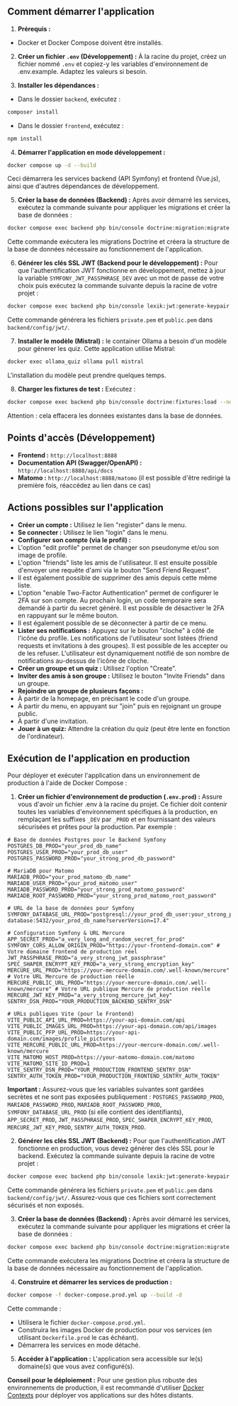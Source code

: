 ## Comment démarrer l'application

1. **Prérequis :**
- Docker et Docker Compose doivent être installés.

2. **Créer un fichier `.env` (Développement) :**
À la racine du projet, créez un fichier nommé `.env` et copiez-y les variables d'environnement de .env.example. Adaptez les valeurs si besoin.

3. **Installer les dépendances :**
- Dans le dossier `backend`, exécutez :
```sh
composer install
```
- Dans le dossier `frontend`, exécutez :
```sh
npm install
```

4. **Démarrer l'application en mode développement :**
```sh
docker compose up -d --build
```
Ceci démarrera les services backend (API Symfony) et frontend (Vue.js), ainsi que d'autres dépendances de développement.

5. **Créer la base de données (Backend) :**
Après avoir démarré les services, exécutez la commande suivante pour appliquer les migrations et créer la base de données :
```sh
docker compose exec backend php bin/console doctrine:migration:migrate
```
Cette commande exécutera les migrations Doctrine et créera la structure de la base de données nécessaire au fonctionnement de l'application.

6. **Générer les clés SSL JWT (Backend pour le développement) :**
Pour que l'authentification JWT fonctionne en développement, mettez à jour la variable `SYMFONY_JWT_PASSPHRASE_DEV` avec un mot de passe de votre choix puis exécutez la commande suivante depuis la racine de votre projet :
```bash
docker compose exec backend php bin/console lexik:jwt:generate-keypair --overwrite
```
Cette commande générera les fichiers `private.pem` et `public.pem` dans `backend/config/jwt/`.


7. **Installer le modèle (Mistral) :**
le container Ollama a besoin d'un modèle pour génerer les quiz. Cette application utilise Mistral:
```bash
docker exec ollama_quiz ollama pull mistral
```
L'installation du modèle peut prendre quelques temps.

8. **Charger les fixtures de test :**
Exécutez :
```bash
docker compose exec backend php bin/console doctrine:fixtures:load --no-interaction
```
Attention : cela effacera les données existantes dans la base de données.

## Points d'accès (Développement)

- **Frontend :** `http://localhost:8888`
- **Documentation API (Swagger/OpenAPI) :** `http://localhost:8888/api/docs`
- **Matomo :** `http://localhost:8888/matomo` (il est possible d'être redirigé la première fois, réaccédez au lien dans ce cas)

## Actions possibles sur l'application

* **Créer un compte :** Utilisez le lien "register" dans le menu.
* **Se connecter :** Utilisez le lien "login" dans le menu.
* **Configurer son compte (via le profil) :**
* L'option "edit profile" permet de changer son pseudonyme et/ou son image de profile.
* L'option "friends" liste les amis de l'utilisateur. Il est ensuite possible d'envoyer une requête d'ami via le bouton "Send Friend Request".
* Il est également possible de supprimer des amis depuis cette même liste.
* L'option "enable Two-Factor Authentication" permet de configurer le 2FA sur son compte. Au prochain login, un code temporaire sera demandé à partir du secret généré. Il est possible de désactiver le 2FA en rappuyant sur le même bouton.
* Il est également possible de se déconnecter à partir de ce menu.
* **Lister ses notifications :** Appuyez sur le bouton "cloche" à côté de l'icône du profile. Les notifications de l'utilisateur sont listées (friend requests et invitations à des groupes). Il est possible de les accepter ou de les refuser. L'utilisateur est dynamiquement notifié de son nombre de notifications au-dessus de l'icône de cloche.
* **Créer un groupe et un quiz :** Utilisez l'option "Create".
* **Inviter des amis à son groupe :** Utilisez le bouton "Invite Friends" dans un groupe.
* **Rejoindre un groupe de plusieurs façons :**
* À partir de la homepage, en précisant le code d'un groupe.
* À partir du menu, en appuyant sur "join" puis en rejoignant un groupe public.
* À partir d'une invitation.
* **Jouer à un quiz:** Attendre la création du quiz (peut être lente en fonction de l'ordinateur).

## Exécution de l'application en production

Pour déployer et exécuter l'application dans un environnement de production à l'aide de Docker Compose :

1. **Créer un fichier d'environnement de production (`.env.prod`) :**
Assure vous d'avoir un fichier .env à la racine du projet. Ce fichier doit contenir toutes les variables d'environnement spécifiques à la production, en remplaçant les suffixes `_DEV` par `_PROD` et en fournissant des valeurs sécurisées et prêtes pour la production. Par exemple :
```
# Base de données Postgres pour le Backend Symfony
POSTGRES_DB_PROD="your_prod_db_name"
POSTGRES_USER_PROD="your_prod_db_user"
POSTGRES_PASSWORD_PROD="your_strong_prod_db_password"

# MariaDB pour Matomo
MARIADB_PROD="your_prod_matomo_db_name"
MARIADB_USER_PROD="your_prod_matomo_user"
MARIADB_PASSWORD_PROD="your_strong_prod_matomo_password"
MARIADB_ROOT_PASSWORD_PROD="your_strong_prod_matomo_root_password"

# URL de la base de données pour Symfony
SYMFONY_DATABASE_URL_PROD="postgresql://your_prod_db_user:your_strong_prod_db_password@backend-database:5432/your_prod_db_name?serverVersion=17.4"

# Configuration Symfony & URL Mercure
APP_SECRET_PROD="a_very_long_and_random_secret_for_prod"
SYMFONY_CORS_ALLOW_ORIGIN_PROD="https://your-frontend-domain.com" # Votre domaine frontend de production réel
JWT_PASSPHRASE_PROD="a_very_strong_jwt_passphrase"
SPEC_SHAPER_ENCRYPT_KEY_PROD="a_very_strong_encryption_key"
MERCURE_URL_PROD="https://your-mercure-domain.com/.well-known/mercure" # Votre URL Mercure de production réelle
MERCURE_PUBLIC_URL_PROD="https://your-mercure-domain.com/.well-known/mercure" # Votre URL publique Mercure de production réelle
MERCURE_JWT_KEY_PROD="a_very_strong_mercure_jwt_key"
SENTRY_DSN_PROD="YOUR_PRODUCTION_BACKEND_SENTRY_DSN"

# URLs publiques Vite (pour le Frontend)
VITE_PUBLIC_API_URL_PROD=https://your-api-domain.com/api
VITE_PUBLIC_IMAGES_URL_PROD=https://your-api-domain.com/api/images
VITE_PUBLIC_PFP_URL_PROD=https://your-api-domain.com/images/profile_pictures
VITE_MERCURE_PUBLIC_URL_PROD=https://your-mercure-domain.com/.well-known/mercure
VITE_MATOMO_HOST_PROD=https://your-matomo-domain.com/matomo
VITE_MATOMO_SITE_ID_PROD=1
VITE_SENTRY_DSN_PROD="YOUR_PRODUCTION_FRONTEND_SENTRY_DSN"
SENTRY_AUTH_TOKEN_PROD="YOUR_PRODUCTION_FRONTEND_SENTRY_AUTH_TOKEN"
```
**Important :** Assurez-vous que les variables suivantes sont gardées secrètes et ne sont pas exposées publiquement : `POSTGRES_PASSWORD_PROD`, `MARIADB_PASSWORD_PROD`, `MARIADB_ROOT_PASSWORD_PROD`, `SYMFONY_DATABASE_URL_PROD` (si elle contient des identifiants), `APP_SECRET_PROD`, `JWT_PASSPHRASE_PROD`, `SPEC_SHAPER_ENCRYPT_KEY_PROD`, `MERCURE_JWT_KEY_PROD`, `SENTRY_AUTH_TOKEN_PROD`.

2. **Générer les clés SSL JWT (Backend) :**
Pour que l'authentification JWT fonctionne en production, vous devez générer des clés SSL pour le backend. Exécutez la commande suivante depuis la racine de votre projet :
```bash
docker compose exec backend php bin/console lexik:jwt:generate-keypair --overwrite
```
Cette commande générera les fichiers `private.pem` et `public.pem` dans `backend/config/jwt/`. Assurez-vous que ces fichiers sont correctement sécurisés et non exposés.

3. **Créer la base de données (Backend) :**
Après avoir démarré les services, exécutez la commande suivante pour appliquer les migrations et créer la base de données :
```sh
docker compose exec backend php bin/console doctrine:migration:migrate
```
Cette commande exécutera les migrations Doctrine et créera la structure de la base de données nécessaire au fonctionnement de l'application.

4. **Construire et démarrer les services de production :**
```bash
docker compose -f docker-compose.prod.yml up --build -d
```
Cette commande :
- Utilisera le fichier `docker-compose.prod.yml`.
- Construira les images Docker de production pour vos services (en utilisant `Dockerfile.prod` le cas échéant).
- Démarrera les services en mode détaché.


5. **Accéder à l'application :**
L'application sera accessible sur le(s) domaine(s) que vous avez configuré(s).

**Conseil pour le déploiement :** Pour une gestion plus robuste des environnements de production, il est recommandé d'utiliser [Docker Contexts](https://docs.docker.com/engine/context/working-with-contexts/) pour déployer vos applications sur des hôtes distants.
